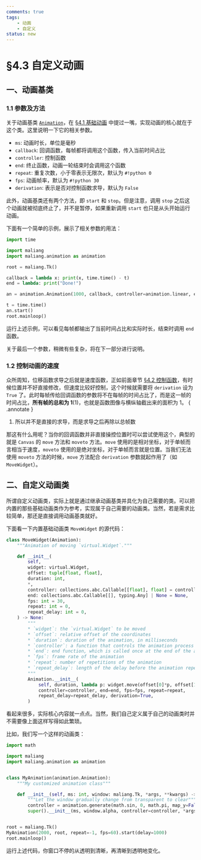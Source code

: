 ```yaml
---
comments: true
tags:
    - 动画
    - 自定义
status: new
---
```


# §4.3 自定义动画

## 一、动画基类

### 1.1 参数及方法

关于动画基类 [`Animation`](../../documents/animation/animations.md#animation)，在 [§4.1 基础动画](./1.md#二动画类) 中提过一嘴，实现动画的核心就在于这个类。这里说明一下它的相关参数。

* `ms`: 动画时长，单位是毫秒
* `callback`: 回调函数，每帧都将调用这个函数，传入当前时间占比
* `controller`: 控制函数
* `end`: 终止函数，动画一轮结束时会调用这个函数
* `repeat`: 重复次数，小于零表示无限次，默认为 `#!python 0`
* `fps`: 动画帧率，默认为 `#!python 30`
* `derivation`: 表示是否对控制函数求导，默认为 `False`

此外，动画基类还有两个方法，即 `start` 和 `stop`。但是注意，调用 `stop` 之后这个动画就被彻底终止了，并不是暂停，如果重新调用 `start` 也只是从头开始运行动画。

下面有一个简单的示例，展示了相关参数的用法：

```python hl_lines="11"
import time

import maliang
import maliang.animation as animation

root = maliang.Tk()

callback = lambda x: print(x, time.time() - t)
end = lambda: print("Done!")

an = animation.Animation(1000, callback, controller=animation.linear, end=end)

t = time.time()
an.start()
root.mainloop()
```

运行上述示例，可以看见每帧都输出了当前时间占比和实际时长，结束时调用 `end` 函数。

关于最后一个参数，稍微有些复杂，将在下一部分进行说明。

### 1.2 控制动画的速度

众所周知，位移函数求导之后就是速度函数，正如前面章节 [§4.2 控制函数](./2.md#13-内置的控制函数)，有时候位置并不好直接修改，但速度比较好控制，这个时候就需要将 `derivation` 设为 `True` 了。此时每帧传给回调函数的参数将不在每帧的时间占比了，而是这一帧的时间占比，**所有帧的总和为 1**(1)，也就是函数图像与横纵轴截出来的面积为 1。
{ .annotate }

1. 所以并不是直接的求导，而是求导之后再除以总帧数

那这有什么用呢？当你的回调函数并非直接操控位置时可以尝试使用这个，典型的就是 `Canvas` 的 `move` 方法和 `moveto` 方法。`move` 使用的是相对坐标，对于单帧而言相当于速度，`moveto` 使用的是绝对坐标，对于单帧而言就是位置。当我们无法使用 `moveto` 方法的时候，`move` 方法配合 `derivation` 参数就起作用了（如 `MoveWidget`）。

## 二、自定义动画类

所谓自定义动画类，实际上就是通过继承动画基类并具化为自己需要的类。可以把内置的那些基础动画类作为参考，实现属于自己需要的动画类。当然，若是需求比较简单，那还是直接调用动画基类就好。

下面看一下内置基础动画类 `MoveWidget` 的源代码：

```python
class MoveWidget(Animation):
    """Animation of moving `virtual.Widget`."""

    def __init__(
        self,
        widget: virtual.Widget,
        offset: tuple[float, float],
        duration: int,
        *,
        controller: collections.abc.Callable[[float], float] = controllers.linear,
        end: collections.abc.Callable[[], typing.Any] | None = None,
        fps: int = 30,
        repeat: int = 0,
        repeat_delay: int = 0,
    ) -> None:
        """
        * `widget`: the `virtual.Widget` to be moved
        * `offset`: relative offset of the coordinates
        * `duration`: duration of the animation, in milliseconds
        * `controller`: a function that controls the animation process
        * `end`: end function, which is called once at the end of the animation
        * `fps`: frame rate of the animation
        * `repeat`: number of repetitions of the animation
        * `repeat_delay`: length of the delay before the animation repeats
        """
        Animation.__init__(
            self, duration, lambda p: widget.move(offset[0]*p, offset[1]*p),
            controller=controller, end=end, fps=fps, repeat=repeat,
            repeat_delay=repeat_delay, derivation=True,
        )
```

看起来很多，实际核心内容就一点点。当然，我们自己定义属于自己的动画类时并不需要像上面这样写得如此繁琐。

比如，我们写一个这样的动画类：

```python hl_lines="12 13"
import math

import maliang
import maliang.animation as animation


class MyAnimation(animation.Animation):
    """My customized animation class"""

    def __init__(self, ms: int, window: maliang.Tk, *args, **kwargs) -> None:
        """Let the window gradually change from transparent to clear"""
        controller = animation.generate(math.sin, 0, math.pi, map_y=False)
        super().__init__(ms, window.alpha, controller=controller, *args, **kwargs)


root = maliang.Tk()
MyAnimation(2000, root, repeat=-1, fps=60).start(delay=1000)
root.mainloop()
```

运行上述代码，你窗口不停的从透明到清晰，再清晰到透明地变化。
